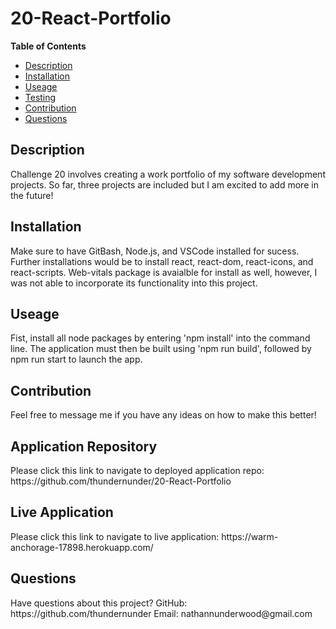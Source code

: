 <h1>20-React-Portfolio</h1> 

<strong>Table of Contents</strong>
* [Description](#description)
* [Installation](#installation)
* [Useage](#useage)
* [Testing](#test)
* [Contribution](#contribution)
* [Questions](#questions)

<h2>Description</h2>
<p>Challenge 20 involves creating a work portfolio of my software development projects. So far, three projects are included but I am excited to add more in the future!</p> 

<h2>Installation</h2>
<p>Make sure to have GitBash, Node.js, and VSCode installed for sucess. Further installations would be to install react, react-dom, react-icons, and react-scripts. Web-vitals package is avaialble for install as well, however, I was not able to incorporate its functionality into this project.</p>

<h2>Useage</h2>
<p>Fist, install all node packages by entering 'npm install' into the command line. The application must then be built using 'npm run build', followed by npm run start to launch the app.</p>

<h2>Contribution</h2>
<p>Feel free to message me if you have any ideas on how to make this better!</p>

<h2>Application Repository</h2>
<p>Please click this link to navigate to deployed application repo: https://github.com/thundernunder/20-React-Portfolio</p>

<h2>Live Application</h2>
<p>Please click this link to navigate to live application: https://warm-anchorage-17898.herokuapp.com/</p>

<h2>Questions</h2>
<p>Have questions about this project?
GitHub: https://github.com/thundernunder
Email: nathannunderwood@gmail.com</p>
